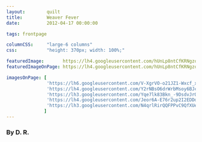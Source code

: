 ```yaml
---
layout:        quilt
title:         Weaver Fever
date:          2012-04-17 00:00:00

tags: frontpage

columnCSS:     "large-6 columns"
css:           "height: 370px; width: 100%;"

featuredImage:       https://lh4.googleusercontent.com/hUnLp8ntCfKRNgzqj8pbe3OXt0MGFT9vYUsZxcgaChk=w470
featuredImageOnPage: https://lh4.googleusercontent.com/hUnLp8ntCfKRNgzqj8pbe3OXt0MGFT9vYUsZxcgaChk=w1000

imagesOnPage: [
               'https://lh6.googleusercontent.com/V-XgrVO-o21JZ1-Wxcf_xN6UKKnYfvmV63nqjfBvX2w=w303',
               'https://lh4.googleusercontent.com/Y2rNBsO6drWrbMsoy6BJcuy9waCg1npkXVG4HhpYuf4=w303',
               'https://lh3.googleusercontent.com/Yqe7lk83Bkn_-9DsdvJrO2XW7T3kWo_S5UaJ15-JgJQ=w303',
               'https://lh4.googleusercontent.com/Jeor6A-E76r2up2I2EDDd43iPJayiefnz6tuy1g2tdc=w303',
               'https://lh3.googleusercontent.com/N4qrlRirQQFPPvC9QfXUeCC1BkwT6k53VrCMJWySCgg=w303'
              ]
---
```


### By D. R.
